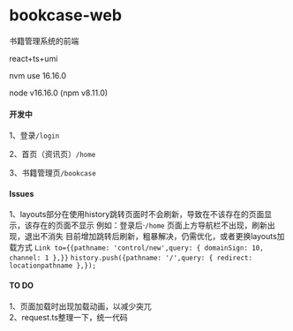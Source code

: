 <!--
 * @Author: Dihan Li lidihan@hyperchain.cn
 * @Date: 2022-08-26 10:20:27
 * @LastEditors: Dihan Li lidihan@hyperchain.cn
 * @LastEditTime: 2022-09-29 16:43:09
 * @FilePath: /bookcase-web/README.md
 * @Description: 这是默认设置,请设置`customMade`, 打开koroFileHeader查看配置 进行设置: https://github.com/OBKoro1/koro1FileHeader/wiki/%E9%85%8D%E7%BD%AE
-->
# bookcase-web
书籍管理系统的前端   

react+ts+umi   

nvm use 16.16.0   

node v16.16.0 (npm v8.11.0)   


#### 开发中
1、登录`/login`   

2、首页（资讯页）`/home`   

3、书籍管理页`/bookcase`   


#### Issues
1、layouts部分在使用history跳转页面时不会刷新，导致在不该存在的页面显示，该存在的页面不显示
例如：登录后·`/home`  页面上方导航栏不出现，刷新出现，退出不消失
目前增加跳转后刷新，粗暴解决，仍需优化，或者更换layouts加载方式
`Link to={{pathname: 'control/new',query: { domainSign: 10, channel: 1 },}}`
`history.push({pathname: '/',query: { redirect: locationpathname },});`
#### TO DO
1、页面加载时出现加载动画，以减少突兀   
2、request.ts整理一下，统一代码